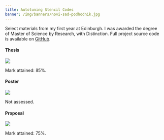 ```yaml
---
title: Autotuning Stencil Codes
banner: /img/banners/novi-sad-podhodnik.jpg
---
```


Select materials from my first year at Edinburgh. I was awarded the
degree of Master of Science by Research, with Distinction. Full
project source code is available on
[GitHub](https://github.com/ChrisCummins/msc-thesis).

#### Thesis
<div class="paper">
  <a href="{{ '/u/ed/msc-thesis.pdf' | relative_url }}">
    <img src="{{ '/u/ed/msc-thesis.png' | relative_url }}"/>
  </a>
  <p>Mark attained: 85%.</p>
</div>

#### Poster
<div class="paper">
  <a href="{{ '/u/ed/msc-poster.pdf' | relative_url }}">
    <img src="{{ '/u/ed/msc-poster.png' | relative_url }}"/>
  </a>
  <p>Not assessed.</p>
</div>

#### Proposal
<div class="paper">
  <a href="{{ '/u/ed/msc-proposal.pdf' | relative_url }}">
    <img src="{{ '/u/ed/msc-proposal.png' | relative_url }}"/>
  </a>
  <p>Mark attained: 75%.</p>

</div>
